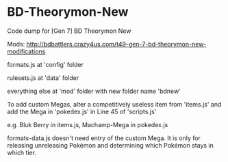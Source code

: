 # BD-Theorymon-New
Code dump for [Gen 7] BD Theorymon New

Mods: http://bdbattlers.crazy4us.com/t49-gen-7-bd-theorymon-new-modifications

formats.js at 'config' folder

rulesets.js at 'data' folder

everything else at 'mod' folder with new folder name 'bdnew'

To add custom Megas, alter a competitively useless item from 'items.js' and add the Mega in 'pokedex.js' in Line 45 of 'scripts.js'

e.g. Bluk Berry in items.js, Machamp-Mega in pokedex.js

formats-data.js doesn't need entry of the custom Mega. It is only for releasing unreleasing Pokémon and determining which Pokémon stays in which tier.
